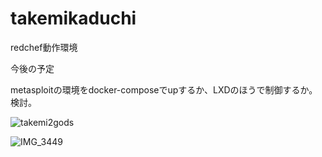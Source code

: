 # takemikaduchi



redchef動作環境


今後の予定

metasploitの環境をdocker-composeでupするか、LXDのほうで制御するか。検討。


![takemi2gods](https://user-images.githubusercontent.com/49779282/208006277-df977bae-6e84-4607-af26-940085f6c271.png)


![IMG_3449](https://user-images.githubusercontent.com/49779282/208006077-37289536-3148-48ee-9594-8a8dc29feae3.jpg)
